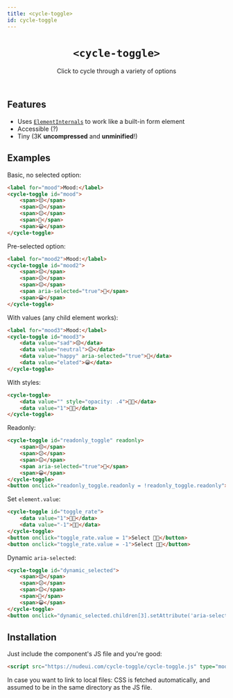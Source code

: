 ```yaml
---
title: <cycle-toggle>
id: cycle-toggle
---
```


<header>

# `<cycle-toggle>`

Click to cycle through a variety of options

</header>

<main>

## Features

- Uses [`ElementInternals`](https://developer.mozilla.org/en-US/docs/Web/API/ElementInternals) to work like a built-in form element
- Accessible (?)
- Tiny (3K **uncompressed** and **unminified**!)


## Examples

Basic, no selected option:

```html
<label for="mood">Mood:</label>
<cycle-toggle id="mood">
	<span>😔</span>
	<span>😕</span>
	<span>😐</span>
	<span>🙂</span>
	<span>😀</span>
</cycle-toggle>
```

Pre-selected option:

```html
<label for="mood2">Mood:</label>
<cycle-toggle id="mood2">
	<span>😔</span>
	<span>😕</span>
	<span>😐</span>
	<span aria-selected="true">🙂</span>
	<span>😀</span>
</cycle-toggle>
```

With values (any child element works):

```html
<label for="mood3">Mood:</label>
<cycle-toggle id="mood3">
	<data value="sad">😔</data>
	<data value="neutral">😐</data>
	<data value="happy" aria-selected="true">🙂</data>
	<data value="elated">😀</data>
</cycle-toggle>
```

With styles:

```html
<cycle-toggle>
	<data value="" style="opacity: .4">👍🏼</data>
	<data value="1">👍🏼</data>
</cycle-toggle>
```

Readonly:

```html
<cycle-toggle id="readonly_toggle" readonly>
	<span>😔</span>
	<span>😕</span>
	<span>😐</span>
	<span aria-selected="true">🙂</span>
	<span>😀</span>
</cycle-toggle>
<button onclick="readonly_toggle.readonly = !readonly_toggle.readonly">Toggle readonly</button>
```

Set `element.value`:

```html
<cycle-toggle id="toggle_rate">
	<data value="1">👍🏼</data>
	<data value="-1">👎🏼</data>
</cycle-toggle>
<button onclick="toggle_rate.value = 1">Select 👍🏼</button>
<button onclick="toggle_rate.value = -1">Select 👎🏼</button>
```

Dynamic `aria-selected`:

```html
<cycle-toggle id="dynamic_selected">
	<span>😔</span>
	<span>😕</span>
	<span>😐</span>
	<span>🙂</span>
	<span>😀</span>
</cycle-toggle>
<button onclick="dynamic_selected.children[3].setAttribute('aria-selected', 'true')">Select 🙂</button>
```


## Installation

Just include the component's JS file and you're good:

```html
<script src="https://nudeui.com/cycle-toggle/cycle-toggle.js" type="module"></script>
```

In case you want to link to local files: CSS is fetched automatically, and assumed to be in the same directory as the JS file.

</main>